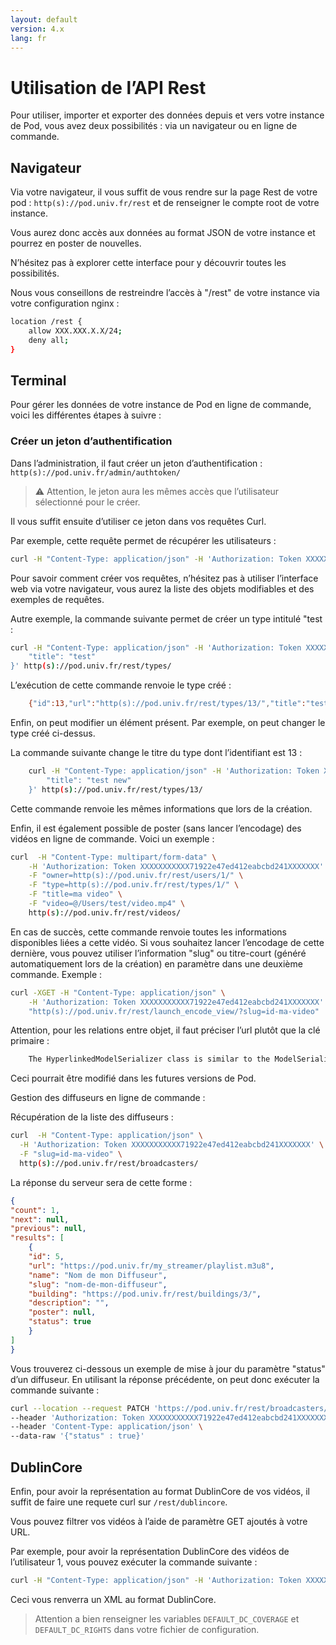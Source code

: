 ```yaml
---
layout: default
version: 4.x
lang: fr
---
```


# Utilisation de l’API Rest

Pour utiliser, importer et exporter des données depuis et vers votre instance de Pod, vous avez deux possibilités : via un navigateur ou en ligne de commande.

## Navigateur

Via votre navigateur, il vous suffit de vous rendre sur la page Rest de votre pod : `http(s)://pod.univ.fr/rest` et de renseigner le compte root de votre instance.

Vous aurez donc accès aux données au format JSON de votre instance et pourrez en poster de nouvelles.

N’hésitez pas à explorer cette interface pour y découvrir toutes les possibilités.

Nous vous conseillons de restreindre l’accès à "/rest" de votre instance via votre configuration nginx :

```bash
location /rest {
    allow XXX.XXX.X.X/24;
    deny all;
}
```

## Terminal

Pour gérer les données de votre instance de Pod en ligne de commande, voici les différentes étapes à suivre :

### Créer un jeton d’authentification

Dans l’administration, il faut créer un jeton d’authentification : `http(s)://pod.univ.fr/admin/authtoken/`

> ⚠️ Attention, le jeton aura les mêmes accès que l’utilisateur sélectionné pour le créer.

Il vous suffit ensuite d’utiliser ce jeton dans vos requêtes Curl.

Par exemple, cette requête permet de récupérer les utilisateurs :

```bash
curl -H "Content-Type: application/json" -H 'Authorization: Token XXXXXXXXXXX71922e47ed412eabcbd241XXXXXXX' -X GET -d '{}' http(s)://pod.univ.fr/rest/users/
```

Pour savoir comment créer vos requêtes, n’hésitez pas à utiliser l’interface web via votre navigateur, vous aurez la liste des objets modifiables et des exemples de requêtes.

Autre exemple, la commande suivante permet de créer un type intitulé "test :

```bash
curl -H "Content-Type: application/json" -H 'Authorization: Token XXXXXXXXXXX71922e47ed412eabcbd241XXXXXXX' -X POST -d '{
    "title": "test"
}' http(s)://pod.univ.fr/rest/types/
```

L’exécution de cette commande renvoie le type créé :

```bash
    {"id":13,"url":"http(s)://pod.univ.fr/rest/types/13/","title":"test","description":"-- désolé, aucune traduction fournie --","icon":null}
```

Enfin, on peut modifier un élément présent. Par exemple, on peut changer le type créé ci-dessus.

La commande suivante change le titre du type dont l’identifiant est 13 :

```bash
    curl -H "Content-Type: application/json" -H 'Authorization: Token XXXXXXXXXXX71922e47ed412eabcbd241XXXXXXX' -X PATCH -d '{
        "title": "test new"
    }' http(s)://pod.univ.fr/rest/types/13/
```

Cette commande renvoie les mêmes informations que lors de la création.

Enfin, il est également possible de poster (sans lancer l’encodage) des vidéos en ligne de commande. Voici un exemple :

```bash
curl  -H "Content-Type: multipart/form-data" \
    -H 'Authorization: Token XXXXXXXXXXX71922e47ed412eabcbd241XXXXXXX' \
    -F "owner=http(s)://pod.univ.fr/rest/users/1/" \
    -F "type=http(s)://pod.univ.fr/rest/types/1/" \
    -F "title=ma video" \
    -F "video=@/Users/test/video.mp4" \
    http(s)://pod.univ.fr/rest/videos/
```

En cas de succès, cette commande renvoie toutes les informations disponibles liées a cette vidéo. Si vous souhaitez lancer l’encodage de cette dernière, vous pouvez utiliser l’information "slug" ou titre-court (généré automatiquement lors de la création) en paramètre dans une deuxième commande. Exemple :

```bash
curl -XGET -H "Content-Type: application/json" \
    -H 'Authorization: Token XXXXXXXXXXX71922e47ed412eabcbd241XXXXXXX' \
    "http(s)://pod.univ.fr/rest/launch_encode_view/?slug=id-ma-video"
```

Attention, pour les relations entre objet, il faut préciser l’url plutôt que la clé primaire :

```bash
    The HyperlinkedModelSerializer class is similar to the ModelSerializer class except that it uses hyperlinks to represent relationships, rather than primary keys. By default the serializer will include a url field instead of a primary key field.
```

Ceci pourrait être modifié dans les futures versions de Pod.

Gestion des diffuseurs en ligne de commande :

Récupération de la liste des diffuseurs :

```bash
curl  -H "Content-Type: application/json" \
  -H 'Authorization: Token XXXXXXXXXXX71922e47ed412eabcbd241XXXXXXX' \
  -F "slug=id-ma-video" \
  http(s)://pod.univ.fr/rest/broadcasters/
```

La réponse du serveur sera de cette forme :

```json
{
"count": 1,
"next": null,
"previous": null,
"results": [
    {
    "id": 5,
    "url": "https://pod.univ.fr/my_streamer/playlist.m3u8",
    "name": "Nom de mon Diffuseur",
    "slug": "nom-de-mon-diffuseur",
    "building": "https://pod.univ.fr/rest/buildings/3/",
    "description": "",
    "poster": null,
    "status": true
    }
]
}
```

Vous trouverez ci-dessous un exemple de mise à jour du paramètre "status" d’un diffuseur. En utilisant la réponse précédente, on peut donc exécuter la commande suivante :

```bash
curl --location --request PATCH 'https://pod.univ.fr/rest/broadcasters/nom-de-mon-diffuseur/' \
--header 'Authorization: Token XXXXXXXXXXX71922e47ed412eabcbd241XXXXXXX' \
--header 'Content-Type: application/json' \
--data-raw '{"status" : true}'
```

## DublinCore

Enfin, pour avoir la représentation au format DublinCore de vos vidéos, il suffit de faire une requete curl sur `/rest/dublincore`.

Vous pouvez filtrer vos vidéos à l’aide de paramètre GET ajoutés à votre URL.

Par exemple, pour avoir la représentation DublinCore des vidéos de l’utilisateur 1, vous pouvez exécuter la commande suivante :

```bash
curl -H "Content-Type: application/json" -H 'Authorization: Token XXXXXXXXXXX71922e47ed412eabcbd241XXXXXXX' -X GET http(s)://pod.univ.fr/rest/dublincore/?owner=1
```

Ceci vous renverra un XML au format DublinCore.

> Attention a bien renseigner les variables `DEFAULT_DC_COVERAGE` et `DEFAULT_DC_RIGHTS` dans votre fichier de configuration.
